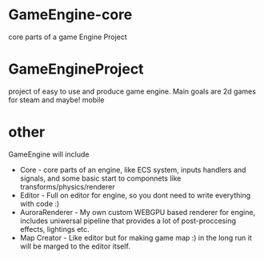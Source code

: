 # GameEngine-core
core parts of a game Engine Project

# GameEngineProject
project of easy to use and produce game engine. Main goals are 2d games for steam and maybe! mobile

# other
GameEngine will include
- Core - core parts of an engine, like ECS system, inputs handlers and signals, and some basic start to componnets like transforms/physics/renderer
- Editor - Full on editor for engine, so you dont need to write everything with code :) 
- AuroraRenderer - My own custom WEBGPU based renderer for engine, includes uniwersal pipeline that provides a lot of post-proccesing effects, lightings etc.
- Map Creator - Like editor but for making game map :) in the long run it will be marged to the editor itself.
